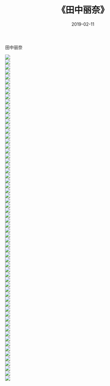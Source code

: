 ﻿---
layout: post
title:  《田中丽奈》
date:   2019-02-11
img: http://pic.660000.xyz/1:down/唯美/2019/田中丽奈/000.jpg
categories: [美女, 清纯, 唯美]
---

田中丽奈

  ![](http://pic.660000.xyz/1:down/唯美/2019/田中丽奈/001.jpg) <br> ![](http://pic.660000.xyz/1:down/唯美/2019/田中丽奈/002.jpg) <br> ![](http://pic.660000.xyz/1:down/唯美/2019/田中丽奈/003.jpg) <br> ![](http://pic.660000.xyz/1:down/唯美/2019/田中丽奈/004.jpg) <br> ![](http://pic.660000.xyz/1:down/唯美/2019/田中丽奈/005.jpg) <br> ![](http://pic.660000.xyz/1:down/唯美/2019/田中丽奈/006.jpg) <br> ![](http://pic.660000.xyz/1:down/唯美/2019/田中丽奈/007.jpg) <br> ![](http://pic.660000.xyz/1:down/唯美/2019/田中丽奈/008.jpg) <br> ![](http://pic.660000.xyz/1:down/唯美/2019/田中丽奈/009.jpg) <br> ![](http://pic.660000.xyz/1:down/唯美/2019/田中丽奈/010.jpg) <br> ![](http://pic.660000.xyz/1:down/唯美/2019/田中丽奈/011.jpg) <br> ![](http://pic.660000.xyz/1:down/唯美/2019/田中丽奈/012.jpg) <br> ![](http://pic.660000.xyz/1:down/唯美/2019/田中丽奈/013.jpg) <br> ![](http://pic.660000.xyz/1:down/唯美/2019/田中丽奈/014.jpg) <br> ![](http://pic.660000.xyz/1:down/唯美/2019/田中丽奈/015.jpg) <br> ![](http://pic.660000.xyz/1:down/唯美/2019/田中丽奈/016.jpg) <br> ![](http://pic.660000.xyz/1:down/唯美/2019/田中丽奈/017.jpg) <br> ![](http://pic.660000.xyz/1:down/唯美/2019/田中丽奈/018.jpg) <br> ![](http://pic.660000.xyz/1:down/唯美/2019/田中丽奈/019.jpg) <br> ![](http://pic.660000.xyz/1:down/唯美/2019/田中丽奈/020.jpg) <br> ![](http://pic.660000.xyz/1:down/唯美/2019/田中丽奈/021.jpg) <br> ![](http://pic.660000.xyz/1:down/唯美/2019/田中丽奈/022.jpg) <br> ![](http://pic.660000.xyz/1:down/唯美/2019/田中丽奈/023.jpg) <br> ![](http://pic.660000.xyz/1:down/唯美/2019/田中丽奈/024.jpg) <br> ![](http://pic.660000.xyz/1:down/唯美/2019/田中丽奈/025.jpg) <br> ![](http://pic.660000.xyz/1:down/唯美/2019/田中丽奈/026.jpg) <br> ![](http://pic.660000.xyz/1:down/唯美/2019/田中丽奈/027.jpg) <br> ![](http://pic.660000.xyz/1:down/唯美/2019/田中丽奈/028.jpg) <br> ![](http://pic.660000.xyz/1:down/唯美/2019/田中丽奈/029.jpg) <br> ![](http://pic.660000.xyz/1:down/唯美/2019/田中丽奈/030.jpg) <br> ![](http://pic.660000.xyz/1:down/唯美/2019/田中丽奈/031.jpg) <br> ![](http://pic.660000.xyz/1:down/唯美/2019/田中丽奈/032.jpg) <br> ![](http://pic.660000.xyz/1:down/唯美/2019/田中丽奈/033.jpg) <br> ![](http://pic.660000.xyz/1:down/唯美/2019/田中丽奈/034.jpg) <br> ![](http://pic.660000.xyz/1:down/唯美/2019/田中丽奈/035.jpg) <br> ![](http://pic.660000.xyz/1:down/唯美/2019/田中丽奈/036.jpg) <br> ![](http://pic.660000.xyz/1:down/唯美/2019/田中丽奈/037.jpg) <br> ![](http://pic.660000.xyz/1:down/唯美/2019/田中丽奈/038.jpg) <br> ![](http://pic.660000.xyz/1:down/唯美/2019/田中丽奈/039.jpg) <br> ![](http://pic.660000.xyz/1:down/唯美/2019/田中丽奈/040.jpg) <br> ![](http://pic.660000.xyz/1:down/唯美/2019/田中丽奈/041.jpg) <br> ![](http://pic.660000.xyz/1:down/唯美/2019/田中丽奈/042.jpg) <br> ![](http://pic.660000.xyz/1:down/唯美/2019/田中丽奈/043.jpg) <br> ![](http://pic.660000.xyz/1:down/唯美/2019/田中丽奈/044.jpg) <br> ![](http://pic.660000.xyz/1:down/唯美/2019/田中丽奈/045.jpg) <br> ![](http://pic.660000.xyz/1:down/唯美/2019/田中丽奈/046.jpg) <br> ![](http://pic.660000.xyz/1:down/唯美/2019/田中丽奈/047.jpg) <br> ![](http://pic.660000.xyz/1:down/唯美/2019/田中丽奈/048.jpg) <br> ![](http://pic.660000.xyz/1:down/唯美/2019/田中丽奈/049.jpg) <br> ![](http://pic.660000.xyz/1:down/唯美/2019/田中丽奈/050.jpg) <br> ![](http://pic.660000.xyz/1:down/唯美/2019/田中丽奈/051.jpg) <br> ![](http://pic.660000.xyz/1:down/唯美/2019/田中丽奈/052.jpg) <br> ![](http://pic.660000.xyz/1:down/唯美/2019/田中丽奈/053.jpg) <br> ![](http://pic.660000.xyz/1:down/唯美/2019/田中丽奈/054.jpg) <br> ![](http://pic.660000.xyz/1:down/唯美/2019/田中丽奈/055.jpg) <br> ![](http://pic.660000.xyz/1:down/唯美/2019/田中丽奈/056.jpg) <br> ![](http://pic.660000.xyz/1:down/唯美/2019/田中丽奈/057.jpg) <br> ![](http://pic.660000.xyz/1:down/唯美/2019/田中丽奈/058.jpg) <br> ![](http://pic.660000.xyz/1:down/唯美/2019/田中丽奈/059.jpg) <br> ![](http://pic.660000.xyz/1:down/唯美/2019/田中丽奈/060.jpg) <br> ![](http://pic.660000.xyz/1:down/唯美/2019/田中丽奈/061.jpg) <br> ![](http://pic.660000.xyz/1:down/唯美/2019/田中丽奈/062.jpg) <br> ![](http://pic.660000.xyz/1:down/唯美/2019/田中丽奈/063.jpg) <br> ![](http://pic.660000.xyz/1:down/唯美/2019/田中丽奈/064.jpg) <br> ![](http://pic.660000.xyz/1:down/唯美/2019/田中丽奈/065.jpg) <br> ![](http://pic.660000.xyz/1:down/唯美/2019/田中丽奈/066.jpg) <br>